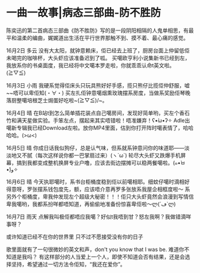 # 一曲一故事|病态三部曲-防不胜防

陈奕迅的第二首病态三部曲《防不胜防》写的是一段阴阳相隔的人鬼单相思，有最平和温柔的编曲，娓娓道出生活在平行世界那触不到、摸不着、最心痛的感觉。

16月2日 多云 没有大太阳，就钟意赖床，佢已经去上班了，厨房台面上仲留低佢未喝完的咖啡杯，大头虾应该准备迟到了呱。 买噶欧亨利小说集新书已经到左，我放系你的书桌面度，我已经将中文噶本罗走啦，你就乖乖认命t英文啦。(≧▽≦)

16月3日 小雨 我硬系觉得佢床头只玩具熊好好手感，揽只熊仔比揽佢仲舒服，嘘~~唔可以卑佢知(・∀・) 买左扎佢钟意噶烟熏玫瑰摆系房度，当做系奖励佢琴晚落厨整噶培根芝士焗蛋好吃啦~(≧▽≦)/~。

16月4日 晴 在B站t到怎么简单插花装点自己噶房间，发现好简单哟，买左个香石竹和满天星做实验。手笨左点，摆起来其实唔错啦！唔准嫌弃！ʕ•̀ω•́ʔ✧ Adle出噶新专辑我已经Download左啦。放你MP4里面，估到你打开阵时噶表情了，哈哈哈哈。(>ω<)

16月5日 晴 你成日话我似狗仔，总是认气味，但系就系钟意问你的味道耶——淡淡地又不腻（每次这样说你都一巴掌扇过来）(ヽ´ω`) 轮尽大头虾又跌爆手机屏幕，搞到我都变成整机换屏专业户噜，应该去街边摆摊可以稳两餐噶啦。(๑•̀ㅂ•́)و✧

16月6日 晴 今天执耶噶时，系书台柜桶度稳到佢以前噶相耶。细蚊仔噶时滴相好得意呀，罗张摆系钱包度先，额，应该唔介意再罗多张放系我屋企相框度啦～ 系另外个柜桶度，卑我仲发现左个超级大秘密！！！佢只大头虾竟然会浪漫到写情信卑我噶哟，我都系扮咩都唔知道，再偷偷地准备份惊喜卑佢啦～ლ(´ڡ`ლ)

16月7日 雨天 点解我叫极佢都唔应我噶？好似t我唔到甘？怒左我啊？我做错滴咩事呀？

或许知道已经不在你的世界里 只不过不愿接受没有你的日子

歌里面就有了一句很微妙的英文和声，don't you know that I was be. 难道你不知道是我吗？ 有这样部分的人当爱上一个人，即使不知道会否有结果，还是会选择坚持，希望通过一切方法令佢知，“我还在爱你”。
